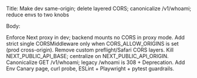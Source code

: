 Title: Make dev same-origin; delete layered CORS; canonicalize /v1/whoami; reduce envs to two knobs

Body:

Enforce Next proxy in dev; backend mounts no CORS in proxy mode.
Add strict single CORSMiddleware only when CORS_ALLOW_ORIGINS is set (prod cross-origin).
Remove custom preflight/Safari CORS layers.
Kill NEXT_PUBLIC_API_BASE; centralize on NEXT_PUBLIC_API_ORIGIN.
Canonicalize GET /v1/whoami; legacy /whoami is 308 + Deprecation.
Add Env Canary page, curl probe, ESLint + Playwright + pytest guardrails.

